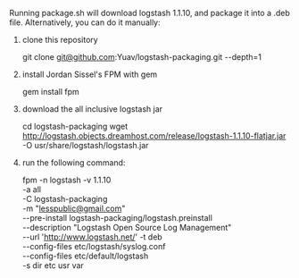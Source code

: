 Running package.sh will download logstash 1.1.10, and package it into a .deb 
file. Alternatively, you can do it manually:

1) clone this repository

    git clone git@github.com:Yuav/logstash-packaging.git --depth=1

2) install Jordan Sissel's FPM with gem

    gem install fpm

3) download the all inclusive logstash jar

    cd logstash-packaging
    wget http://logstash.objects.dreamhost.com/release/logstash-1.1.10-flatjar.jar -O usr/share/logstash/logstash.jar

4) run the following command:

    fpm -n logstash -v 1.1.10 \
        -a all \
	-C logstash-packaging \
        -m "<lesspublic@gmail.com>" \
	--pre-install logstash-packaging/logstash.preinstall \
	--description "Logstash Open Source Log Management" \
	--url 'http://www.logstash.net/' 
	-t deb \
	--config-files etc/logstash/syslog.conf \
	--config-files etc/default/logstash \
	-s dir etc usr var

